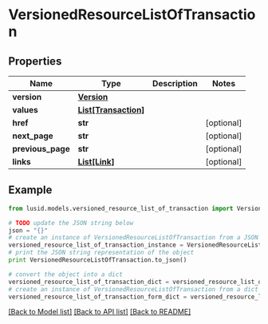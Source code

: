 # VersionedResourceListOfTransaction


## Properties
Name | Type | Description | Notes
------------ | ------------- | ------------- | -------------
**version** | [**Version**](Version.md) |  | 
**values** | [**List[Transaction]**](Transaction.md) |  | 
**href** | **str** |  | [optional] 
**next_page** | **str** |  | [optional] 
**previous_page** | **str** |  | [optional] 
**links** | [**List[Link]**](Link.md) |  | [optional] 

## Example

```python
from lusid.models.versioned_resource_list_of_transaction import VersionedResourceListOfTransaction

# TODO update the JSON string below
json = "{}"
# create an instance of VersionedResourceListOfTransaction from a JSON string
versioned_resource_list_of_transaction_instance = VersionedResourceListOfTransaction.from_json(json)
# print the JSON string representation of the object
print VersionedResourceListOfTransaction.to_json()

# convert the object into a dict
versioned_resource_list_of_transaction_dict = versioned_resource_list_of_transaction_instance.to_dict()
# create an instance of VersionedResourceListOfTransaction from a dict
versioned_resource_list_of_transaction_form_dict = versioned_resource_list_of_transaction.from_dict(versioned_resource_list_of_transaction_dict)
```
[[Back to Model list]](../README.md#documentation-for-models) [[Back to API list]](../README.md#documentation-for-api-endpoints) [[Back to README]](../README.md)


